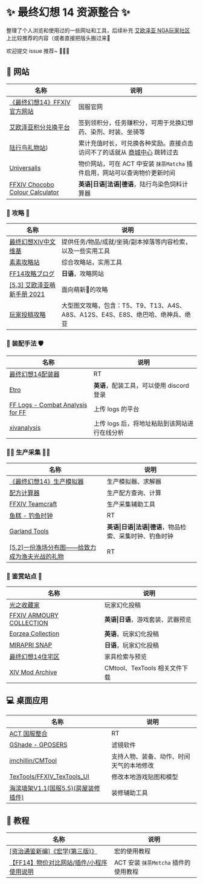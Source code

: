 # ✨ 最终幻想 14 资源整合 ✨

整理了个人浏览和使用过的一些网址和工具，后续补充 [艾欧泽亚 NGA玩家社区](https://bbs.nga.cn/thread.php?fid=-362960) 上比较推荐的内容（或者直接把版头搬过来🙈

欢迎提交 issue 推荐~ 🥳🥳🥳


## 🔎 网站

名称|说明
---|---
[《最终幻想14》FFXIV官方网站](https://ff.web.sdo.com/web8/index.html#/index)|国服官网
[艾欧泽亚积分兑换平台](https://actff1.web.sdo.com/20180707jifen/index.html#/home)|签到领积分，任务赚积分，可用于兑换幻想药、染剂、时装、坐骑等
[陆行鸟礼物站](https://ffpay.sdo.com/DepositActivity/index.htm))|累计充值时长，可兑换各种奖励。直接点击访问不了的话就从 [商城中心](https://ff.web.sdo.com/web8/index.html#/shop) 跳转过去
[Universalis](https://universalis.app/)|物价网站，可在 ACT 中安装 `抹茶Matcha` 插件启用，网站可以查询物价更新时间
[FFXIV Chocobo Colour Calculator](https://ffxivchocobo.com/)|**英语\|日语\|法语\|德语**，陆行鸟染色饲料计算器


### 🧠 攻略 👀

名称|说明
---|---
[最终幻想XIV中文维基](https://ff14.huijiwiki.com/wiki/%E9%A6%96%E9%A1%B5)|提供任务/物品/成就/坐骑/副本掉落等内容检索，以及一些实用工具
[素素攻略站](https://www.ffxiv.cn/v2/)|综合攻略站，实用工具
[FF14攻略ブログ](https://connietarte.com/)|**日语**，攻略网站
[[5.3] 艾欧泽亚萌新手册 2021](https://bbs.nga.cn/read.php?tid=15174128)|面向萌新🌱的攻略
[玩家投稿攻略](https://gl.ffxiv.cn/)|大型图文攻略，包含：T5、T9、T13、A4S、A8S、A12S、E4S、E8S、绝巴哈、绝神兵、绝亚


### 🏹 装配手法 🛡️

名称|说明
---|---
[最终幻想14配装器](https://asvel.github.io/ffxiv-gearing/)|RT
[Etro](https://etro.gg/gearset)|**英语**，配装工具，可以使用 discord 登录
[FF Logs - Combat Analysis for FF](https://cn.fflogs.com/)|上传 logs 的平台
[xivanalysis](https://xivanalysis.com/)|上传 logs 后，将地址粘贴到该网站进行在线分析


### 👩‍🍳 生产采集 👩‍🌾

名称|说明
---|---
[《最终幻想14》生产模拟器](http://ffxiv.tk/crafter/index.html#/simulator)|生产模拟器、求解器
[配方计算器](http://5p.nbb.ffxiv.cn/#/cal)|生产配方查询、计算
[FFXIV Teamcraft](https://ffxivteamcraft.com/search)|生产采集辅助工具
[鱼糕 - 钓鱼时钟](https://ricecake.traveleorzea.com)|RT
[Garland Tools](https://garlandtools.org/)|**英语\|日语\|法语\|德语**，物品检索、采集时钟、钓鱼时钟
[[5.2]一份渔场分布图——给致力成为渔夫光战的礼物](https://bbs.nga.cn/read.php?tid=18140243)|RT


### 🎨 鉴赏站点 📸

名称|说明
---|---
[光之收藏家](https://www.ffxivsc.cn/)|玩家幻化投稿
[FFXIV ARMOURY COLLECTION](https://www.ffxivcollection.com/)|**英语\|日语**，游戏套装、武器预览
[Eorzea Collection](https://ffxiv.eorzeacollection.com/)|**英语**，玩家幻化投稿
[MIRAPRI SNAP](https://mirapri.com/)|**日语**，玩家幻化投稿
[最终幻想14住宅区](https://cn.ff14housing.com/)|家具检索与预览
[XIV Mod Archive](https://www.xivmodarchive.com)|CMtool、TexTools 相关文件下载


## 💻 桌面应用

名称|说明
---|---
[ACT 国服整合](https://ffcafe.org/act/)|RT
[GShade - GPOSERS](https://gposers.com/gshade/)|滤镜软件
[imchillin/CMTool](https://github.com/imchillin/CMTool)|支持人物、装备、动作、时间天气的本地修改
[TexTools/FFXIV_TexTools_UI](https://github.com/TexTools/FFXIV_TexTools_UI)|修改本地游戏贴图和模型
[海滨墙架V1.1(国服5.5)(房屋装修插件)](https://bbs.nga.cn/read.php?tid=22777919)|装修辅助工具


## 📖 教程

名称|说明
---|---
[[资治通鉴新编]《宏学(第三版)》](https://bbs.nga.cn/read.php?tid=22108275)|宏的使用教程
[【FF14】物价对比网站/插件/小程序 使用说明](https://www.bilibili.com/read/cv8328404) | ACT 安装 `抹茶Metcha` 插件的使用教程
